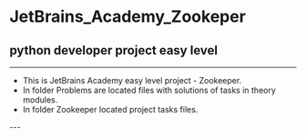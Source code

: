 # JetBrains_Academy_Zookeper
## python developer project easy level

---
<ul>
<li>This is JetBrains Academy easy level project - Zookeeper. </li>

<li>In folder Problems are located files with solutions of tasks in theory modules. </li>

<li>In folder Zookeeper located project tasks files.</li>
</ul>
---
